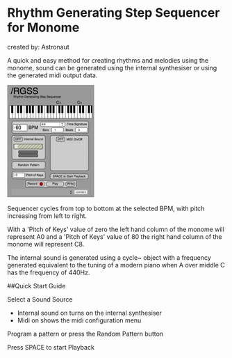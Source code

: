 # Rhythm Generating Step Sequencer for Monome

created by: Astronaut

A quick and easy method for creating rhythms and melodies using the monome, sound can be generated using the internal synthesiser or using the generated midi output data.

![](app-rgss_screenshot.png)


Sequencer cycles from top to bottom at the selected BPM, with pitch increasing from left to right.

With a 'Pitch of Keys'  value of zero the left hand column of the monome will represent A0 and a 'Pitch of Keys' value of 80 the right hand column of the monome will represent C8. 

The internal sound is generated using a cycle~ object with a frequency generated equivalent to the tuning of a modern piano when A over middle C has the frequency of 440Hz.

##Quick Start Guide

Select a Sound Source
- Internal sound on turns on the internal synthesiser
- Midi on shows the midi configuration menu

Program a pattern or press the Random Pattern button

Press SPACE to start Playback

